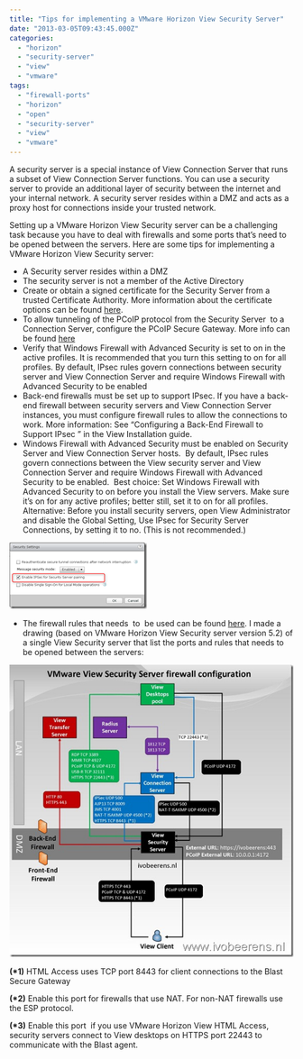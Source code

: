 ```yaml
---
title: "Tips for implementing a VMware Horizon View Security Server"
date: "2013-03-05T09:43:45.000Z"
categories: 
  - "horizon"
  - "security-server"
  - "view"
  - "vmware"
tags: 
  - "firewall-ports"
  - "horizon"
  - "open"
  - "security-server"
  - "view"
  - "vmware"
---
```


A security server is a special instance of View Connection Server that runs a subset of View Connection Server functions. You can use a security server to provide an additional layer of security between the internet and your internal network. A security server resides within a DMZ and acts as a proxy host for connections inside your trusted network. 

Setting up a VMware Horizon View Security server can be a challenging task because you have to deal with firewalls and some ports that’s need to be opened between the servers. Here are some tips for implementing a VMware Horizon View Security server:

- A Security server resides within a DMZ
- The security server is not a member of the Active Directory
- Create or obtain a signed certificate for the Security Server from a  trusted Certificate Authority. More information about the certificate options can be found [here](http://pubs.vmware.com/view-52/index.jsp?topic=%2Fcom.vmware.view.planning.doc%2FGUID-5CC0B95F-7B92-4C60-A2F2-B932FB425F0C.html).
- To allow tunneling of the PCoIP protocol from the Security Server  to a Connection Server, configure the PCoIP Secure Gateway. More info can be found [here](http://communities.vmware.com/docs/DOC-14974)
- Verify that Windows Firewall with Advanced Security is set to on in the active profiles. It is recommended that you turn this setting to on for all profiles. By default, IPsec rules govern connections between security server and View Connection Server and require Windows Firewall with Advanced Security to be enabled
- Back-end firewalls must be set up to support IPsec. If you have a back-end firewall between security servers and View Connection Server instances, you must configure firewall rules to allow the connections to work. More information: See “Configuring a Back-End Firewall to Support IPsec ” in the View Installation guide.
- Windows Firewall with Advanced Security must be enabled on Security Server and View Connection Server hosts.  By default, IPsec rules govern connections between the View security server and View Connection Server and require Windows Firewall with Advanced Security to be enabled.  Best choice: Set Windows Firewall with Advanced Security to on before you install the View servers. Make sure it’s on for any active profiles; better still, set it to on for all profiles.  Alternative: Before you install security servers, open View Administrator and disable the Global Setting, Use IPsec for Security Server Connections, by setting it to no. (This is not recommended.)

[![image](images/image_thumb.png "image")](https://www.ivobeerens.nl/wp-content/uploads/2013/03/image.png)

- The firewall rules that needs  to  be used can be found [here](http://pubs.vmware.com/view-52/index.jsp?topic=%2Fcom.vmware.view.planning.doc%2FGUID-5CC0B95F-7B92-4C60-A2F2-B932FB425F0C.html). I made a drawing (based on VMware Horizon View Security server version 5.2) of a single View Security server that list the ports and rules that needs to be opened between the servers:

[![VMware View firewall poorten](images/VMware-View-firewall-poorten_thumb2.jpg "VMware View firewall poorten")](https://www.ivobeerens.nl/wp-content/uploads/2013/03/VMware-View-firewall-poorten2.jpg)

**(\*1)** HTML Access uses TCP port 8443 for client connections to the Blast Secure Gateway

**(\*2)** Enable this port for firewalls that use NAT. For non-NAT firewalls use the ESP protocol.

**(\*3)** Enable this port  if you use VMware Horizon View HTML Access, security servers connect to View desktops on HTTPS port 22443 to communicate with the Blast agent.

